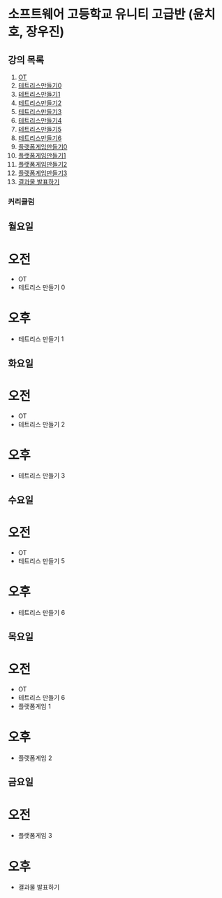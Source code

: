 # 소프트웨어 고등학교 유니티 고급반 (윤치호, 장우진)

  ## 강의 목록
  1. [OT](ot.md)
  2. [테트리스만들기0](te0.md)
  3. [테트리스만들기1](te1.md)
  4. [테트리스만들기2](te2.md)
  5. [테트리스만들기3](te3.md)
  6. [테트리스만들기4](te4.md)
  7. [테트리스만들기5](te5.md)
  8. [테트리스만들기6](te6.md)
  9. [플랫폼게임만들기0](le0.md)
  10. [플랫폼게임만들기1](le1.md)
  11. [플랫폼게임만들기2](le2.md)
  12. [플랫폼게임만들기3](le3.md)
  13. [결과물 발표하기](le4.md)
  
  
  
  ### 커리큘럼
  
  ## 월요일
  # 오전
  - OT
  - 테트리스 만들기 0
  # 오후
  - 테트리스 만들기 1

 ## 화요일
  # 오전
  - OT
  - 테트리스 만들기 2
  # 오후
  - 테트리스 만들기 3

 ## 수요일
  # 오전
  - OT
  - 테트리스 만들기 5
  # 오후
  - 테트리스 만들기 6
  
 ## 목요일
  # 오전
  - OT
  - 테트리스 만들기 6
  - 플랫폼게임 1
  # 오후
  - 플랫폼게임 2
  
 ## 금요일
  # 오전
  - 플랫폼게임 3
  # 오후
  - 결과물 발표하기



